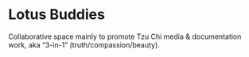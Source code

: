 # Lotus Buddies

Collaborative space mainly to promote Tzu Chi media & documentation work, aka “3-in-1” (truth/compassion/beauty).
